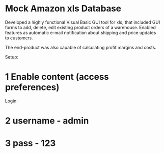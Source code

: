 # Mock Amazon xls Database

Developed a highly functional Visual Basic GUI tool for xls, that included GUI forms to add, delete, edit existing product orders of a warehouse. Enabled features as automatic e-mail notification about shipping and price updates to customers. 

The end-product was also capable of calculating profit margins and costs.


Setup:

# 1 Enable content (access preferences)

Login:

# 2 username - admin

# 3 pass - 123
